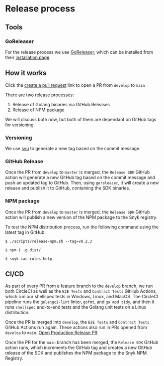 # Release process

## Tools

### GoReleaser

For the release process we use [GoReleaser](https://goreleaser.com/), which can be installed from their [installation page](https://goreleaser.com/install/).

## How it works

Click the [create a pull request][develop-release-pr] link to open a PR from `develop` to `main`

[develop-release-pr]: https://github.com/snyk/snyk-iac-rules/compare/main...develop?expand=1&title=Release%20develop%20to%20production&body=Release%20stable%20to%20production

There are two release processes:
1. Release of Golang binaries via GitHub Releases
2. Release of NPM package

We will discuss both now, but both of them are dependant on GitHub tags for versioning.

### Versioning

We use [svu](https://github.com/caarlos0/svu) to generate a new tag based on the commit message. 

### GitHub Release

Once the PR from `develop` to `master` is merged, the `Release SDK` GitHub action will generate a new GitHub tag based on the commit message and push an updated tag to GitHub. Then, using `goreleaser`, it will create a new release and publish it to GitHub, containing the SDK binaries.

### NPM package

Once the PR from `develop` to `master` is merged, the `Release SDK` GitHub action will publish a new version of the NPM package to the Snyk registry.

To test the NPM distribution process, run the following command using the latest tag in GitHub:
```
$ ./scripts/release-npm.sh --tag=v0.2.3

$ npm i -g dist/

$ snyk-iac-rules help
```


## CI/CD
As part of every PR from a feature branch to the `develop` branch, we run both CircleCI as well as the `E2E Tests` and `Contract Tests` GitHub Actions, which run our shellspec tests in Windows, Linux, and MacOS. The CircleCI pipeline runs the `golangci-lint` linter, `gofmt`, and `go mod tidy`, and then it runs `shellspec` end-to-end tests and the Golang unit tests on a Linux distribution.

Once the PR is merged into `develop`, the `E2E Tests` and `Contract Tests` GitHub Actions run again. These actions also run in PRs opened from `develop` to `main`. [Open Production Release PR](https://github.com/snyk/snyk-iac-rules/compare/main...develop?expand=1)

Once the PR for the `main` branch has been merged, the `Release SDK` GitHub action runs, which increments the GitHub tag and creates a new GitHub release of the SDK and publishes the NPM package to the Snyk NPM Registry.

